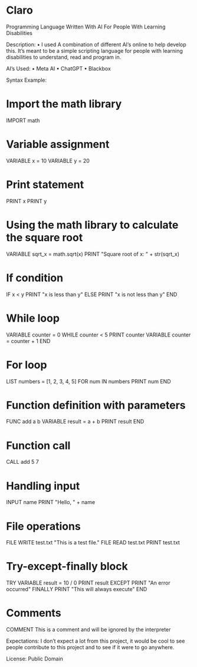 # Claro
Programming Language Written With AI For People With Learning Disabilities

Description:
•	I used A combination of different AI’s online to help develop this. It’s meant to be a simple scripting language for people with learning disabilities to understand, read and program in.

AI’s Used:
•	Meta AI
•	ChatGPT
•	Blackbox

Syntax Example:

# Import the math library
IMPORT math

# Variable assignment
VARIABLE x = 10
VARIABLE y = 20

# Print statement
PRINT x
PRINT y

# Using the math library to calculate the square root
VARIABLE sqrt_x = math.sqrt(x)
PRINT "Square root of x: " + str(sqrt_x)

# If condition
IF x < y
    PRINT "x is less than y"
ELSE
    PRINT "x is not less than y"
END

# While loop
VARIABLE counter = 0
WHILE counter < 5
    PRINT counter
    VARIABLE counter = counter + 1
END

# For loop
LIST numbers = [1, 2, 3, 4, 5]
FOR num IN numbers
    PRINT num
END

# Function definition with parameters
FUNC add a b
    VARIABLE result = a + b
    PRINT result
END

# Function call
CALL add 5 7

# Handling input
INPUT name
PRINT "Hello, " + name

# File operations
FILE WRITE test.txt "This is a test file."
FILE READ test.txt
PRINT test.txt

# Try-except-finally block
TRY
    VARIABLE result = 10 / 0
    PRINT result
EXCEPT
    PRINT "An error occurred"
FINALLY
    PRINT "This will always execute"
END

# Comments
COMMENT This is a comment and will be ignored by the interpreter


Expectations:
I don’t expect a lot from this project, it would be cool to see people contribute to this project and to see if it were to go anywhere.

License:
Public Domain
